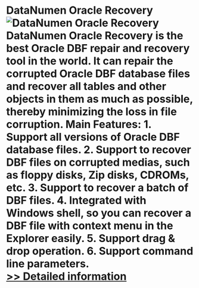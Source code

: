 # DataNumen Oracle Recovery<br />![DataNumen Oracle Recovery](https://mycommerce.akamaized.net/api/pimages/P300586608/BIG/300586608.JPG)<br />DataNumen Oracle Recovery is the best Oracle DBF repair and recovery tool in the world. It can repair the corrupted Oracle DBF database files and recover all tables and other objects in them as much as possible, thereby minimizing the loss in file corruption. Main Features: 1. Support all versions of Oracle DBF database files. 2. Support to recover DBF files on corrupted medias, such as floppy disks, Zip disks, CDROMs, etc. 3. Support to recover a batch of DBF files. 4. Integrated with Windows shell, so you can recover a DBF file with context menu in the Explorer easily. 5. Support drag & drop operation. 6. Support command line parameters.<br />[>> Detailed information](https://secure.shareit.com/shareit/product.html?productid=300586608&affiliateid=200057808)